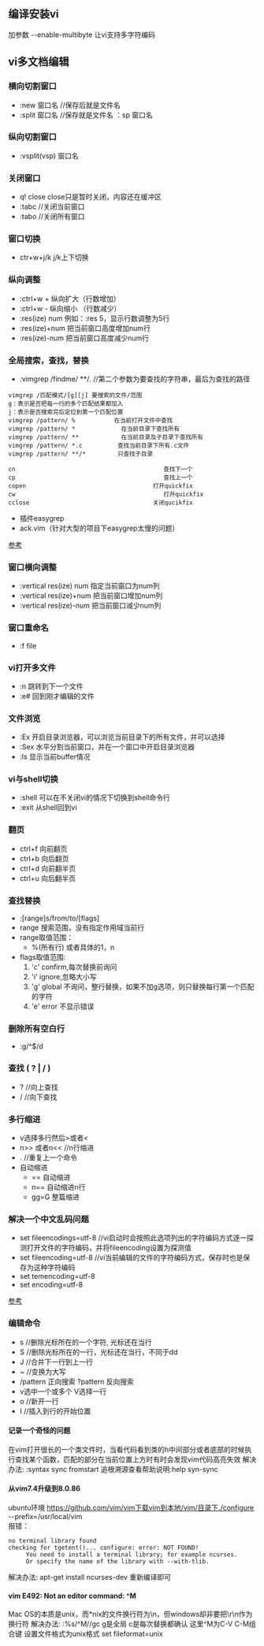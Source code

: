 ## 编译安装vi

加参数 --enable-multibyte 让vi支持多字符编码

## vi多文档编辑

### 横向切割窗口
* :new 窗口名 //保存后就是文件名
* :split 窗口名 //保存就是文件名 ：sp 窗口名

### 纵向切割窗口
* :vsplit(vsp) 窗口名 

### 关闭窗口
* q! close close只是暂时关闭，内容还在缓冲区
* :tabc //关闭当前窗口
* :tabo //关闭所有窗口

### 窗口切换
* ctr+w+j/k     j/k上下切换

### 纵向调整
* :ctrl+w + 纵向扩大（行数增加）
* :ctrl+w - 纵向缩小 （行数减少）
* :res(ize) num  例如：:res 5，显示行数调整为5行
* :res(ize)+num 把当前窗口高度增加num行
* :res(ize)-num 把当前窗口高度减少num行

### 全局搜索，查找，替换

* :vimgrep /findme/ **/*.*         //第二个参数为要查找的字符串，最后为查找的路径 
```
vimgrep /匹配模式/[g][j] 要搜索的文件/范围 
g：表示是否把每一行的多个匹配结果都加入
j：表示是否搜索完后定位到第一个匹配位置
vimgrep /pattern/ %           在当前打开文件中查找
vimgrep /pattern/ *             在当前目录下查找所有
vimgrep /pattern/ **            在当前目录及子目录下查找所有
vimgrep /pattern/ *.c          查找当前目录下所有.c文件
vimgrep /pattern/ **/*         只查找子目录

cn                                          查找下一个
cp                                          查找上一个
copen                                    打开quickfix
cw                                          打开quickfix
cclose                                   关闭qucikfix
```
* 插件easygrep
* ack.vim（针对大型的项目下easygrep太慢的问题）

[参考](http://codezye.com/2015/11/01/vim%E9%A1%B9%E7%9B%AE%E5%85%A8%E5%B1%80%E6%90%9C%E7%B4%A2%E7%9A%84%E6%96%B9%E6%B3%95%E6%AF%94%E8%BE%83/)

### 窗口横向调整
* :vertical res(ize) num 指定当前窗口为num列
* :vertical res(ize)+num 把当前窗口增加num列
* :vertical res(ize)-num 把当前窗口减少num列

### 窗口重命名
* :f file

### vi打开多文件
* :n 跳转到下一个文件
* :e# 回到刚才编辑的文件

### 文件浏览
* :Ex 开启目录浏览器，可以浏览当前目录下的所有文件，并可以选择
* :Sex 水平分割当前窗口，并在一个窗口中开启目录浏览器
* :ls 显示当前buffer情况

### vi与shell切换
* :shell 可以在不关闭vi的情况下切换到shell命令行
* :exit 从shell回到vi

### 翻页
* ctrl+f          向前翻页  
* ctrl+b          向后翻页  
* ctrl+d          向前翻半页  
* ctrl+u          向后翻半页  

### 查找替换
* :[range]s/from/to/[flags]
* range 搜索范围，没有指定作用域当前行
* range取值范围：
    * %(所有行) 或者具体的1，n 
* flags取值范围:
    1. 'c' confirm,每次替换前询问
    2. 'i' ignore,忽略大小写
    3. 'g' global 不询问，整行替换，如果不加g选项，则只替换每行第一个匹配的字符
    4. 'e' error 不显示错误
  

### 删除所有空白行
* :g/^$/d  

### 查找 ( ? | / )
* ? //向上查找
* / //向下查找

### 多行缩进
* v选择多行然后>或者<
* n>> 或者n<<    //n行缩进  
* .          //重复上一个命令
* 自动缩进
   * == 自动缩进
   * n== 自动缩进n行
   * gg=G 整篇缩进
   

### 解决一个中文乱码问题
* set fileencodings=utf-8  //vi启动时会按照此选项列出的字符编码方式逐一探测打开文件的字符编码，并将fileencoding设置为探测值
* set fileencoding=utf-8  //vi当前编辑的文件的字符编码方式，保存时也是保存为这种字符编码
* set temencoding=utf-8
* set encoding=utf-8

[参考](http://www.cnblogs.com/joeyupdo/archive/2013/03/03/2941737.html)

### 编辑命令
* s  //删除光标所在的一个字符, 光标还在当行
* S  //删除光标所在的一行，光标还在当行，不同于dd
* J  //合并下一行到上一行
* ~  //变换为大写
* /pattern 正向搜索    ?pattern  反向搜索
* v选中一个或多个  V选择一行
* o   //新开一行
* I    //插入到行的开始位置

#### 记录一个奇怪的问题
在vim打开很长的一个类文件时，当看代码看到类的h中间部分或者底部的时候执行查找某个函数，匹配的部分在当前位置上方时有时会发现vim代码高亮失效
解决办法:
:syntax sync fromstart
追根溯源查看帮助说明:help syn-sync 

#### 从vim7.4升级到8.0.86
ubuntu环境
https://github.com/vim/vim下载vim到本地/vim/目录下./configure --prefix=/usr/local/vim  
报错：
 ```
 no terminal library found
checking for tgetent()... configure: error: NOT FOUND!
      You need to install a terminal library; for example ncurses.
      Or specify the name of the library with --with-tlib.
 ```
 解决办法:
 apt-get install ncurses-dev
重新编译即可


#### vim E492: Not an editor command: ^M
Mac OS的本质是unix，而*nix的文件换行符为\n，但windows却非要把\r\n作为换行符
解决办法:
:%s/^M//gc         g是全局 c是每次替换都确认
这里^M为C-V C-M组合键 
设置文件格式为unix格式
set fileformat=unix



